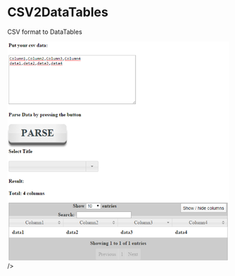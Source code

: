# CSV2DataTables
CSV format to DataTables

<img src="https://github.com/ChungChe/CSV2DataTables/raw/master/images/screenshot.PNG"> />
